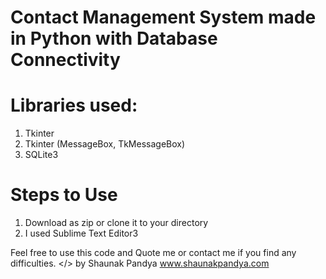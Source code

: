 # Contact Management System made in Python with Database Connectivity

# Libraries used:
1) Tkinter
2) Tkinter (MessageBox, TkMessageBox)
3) SQLite3

# Steps to Use
1) Download as zip or clone it to your directory
2) I used Sublime Text Editor3

Feel free to use this code and Quote me or contact me if you find any difficulties.
</> by Shaunak Pandya www.shaunakpandya.com

